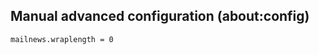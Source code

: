 Manual advanced configuration (about:config)
--------------------------------------------

    mailnews.wraplength = 0
